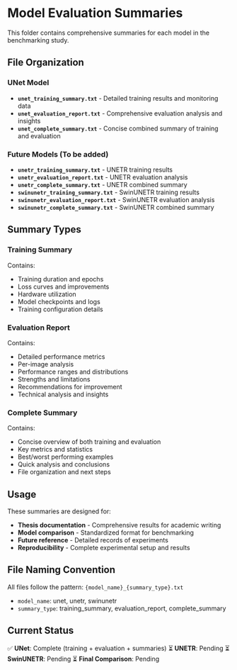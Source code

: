 # Model Evaluation Summaries

This folder contains comprehensive summaries for each model in the benchmarking study.

## File Organization

### UNet Model

- **`unet_training_summary.txt`** - Detailed training results and monitoring data
- **`unet_evaluation_report.txt`** - Comprehensive evaluation analysis and insights
- **`unet_complete_summary.txt`** - Concise combined summary of training and evaluation

### Future Models (To be added)

- **`unetr_training_summary.txt`** - UNETR training results
- **`unetr_evaluation_report.txt`** - UNETR evaluation analysis
- **`unetr_complete_summary.txt`** - UNETR combined summary
- **`swinunetr_training_summary.txt`** - SwinUNETR training results
- **`swinunetr_evaluation_report.txt`** - SwinUNETR evaluation analysis
- **`swinunetr_complete_summary.txt`** - SwinUNETR combined summary

## Summary Types

### Training Summary

Contains:

- Training duration and epochs
- Loss curves and improvements
- Hardware utilization
- Model checkpoints and logs
- Training configuration details

### Evaluation Report

Contains:

- Detailed performance metrics
- Per-image analysis
- Performance ranges and distributions
- Strengths and limitations
- Recommendations for improvement
- Technical analysis and insights

### Complete Summary

Contains:

- Concise overview of both training and evaluation
- Key metrics and statistics
- Best/worst performing examples
- Quick analysis and conclusions
- File organization and next steps

## Usage

These summaries are designed for:

- **Thesis documentation** - Comprehensive results for academic writing
- **Model comparison** - Standardized format for benchmarking
- **Future reference** - Detailed records of experiments
- **Reproducibility** - Complete experimental setup and results

## File Naming Convention

All files follow the pattern: `{model_name}_{summary_type}.txt`

- `model_name`: unet, unetr, swinunetr
- `summary_type`: training_summary, evaluation_report, complete_summary

## Current Status

✅ **UNet**: Complete (training + evaluation + summaries)
⏳ **UNETR**: Pending
⏳ **SwinUNETR**: Pending
⏳ **Final Comparison**: Pending
